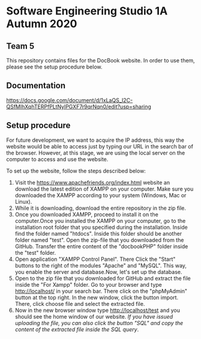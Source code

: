 # Software Engineering Studio 1A Autumn 2020 
## Team 5
This repository contains files for the DocBook website. In order to use them, please see the setup procedure below. 
## Documentation
https://docs.google.com/document/d/1xLaQS_I2C-QSfMlhXqhTERPfPLtNylPGXF7r9qrNqn0/edit?usp=sharing
## Setup procedure
For future development, we want to acquire the IP address, this way the website would be able to access just by typing our URL in the search bar of the browser. However, at this stage, we are using the local server on the computer to access and use the website.

To set up the website, follow the steps described below:
1.   Visit the <https://www.apachefriends.org/index.html> website an download the latest edition of XAMPP on your computer. Make sure you downloaded the XAMPP according to your system (Windows, Mac or Linux).
2.   While it is downloading, download the entire repository in the zip file.
3.   Once you downloaded XAMPP, proceed to install it on the computer.Once you installed the XAMPP on your computer, go to the installation root folder that you specified during the installation. Inside find the folder named "htdocs". Inside this folder should be another folder named "test". Open the zip-file that you downloaded from the GitHub. Transfer the entire content of the "docbookPHP" folder inside the "test" folder. 
4.   Open application "XAMPP Control Panel". There Click the "Start" buttons to the right of the modules "Apache" and "MySQL". This way, you enable the server and database.Now, let's set up the database. 
5.   Open to the zip file that you downloaded for GitHub and extract the file inside the "For Xampp" folder. Go to your browser and type <http://localhost/> in your search bar. There click on the "phpMyAdmin" button at the top right. In the new window, click the button import. There, click choose file and select the extracted file.
6.   Now in the new browser window type <http://localhost/test> and you should see the home window of our website.
*If you have issued uploading the file, you can also click the button "SQL" and copy the content of the extracted file inside the SQL query*.
